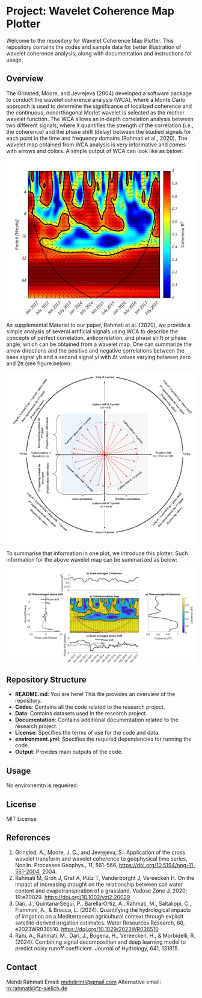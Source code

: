 # Project: Wavelet Coherence Map Plotter

Welcome to the repository for Wavelet Coherence Map Plotter. 
This repository contains the codes and sample data for better illustration of wavelet coherence analysis, along with documentation and instructions for usage.

## Overview

The Grinsted, Moore, and Jevrejeva (2004) developed a software package to conduct the wavelet coherence analysis (WCA), 
where a Monte Carlo approach is used to determine the significance of localized coherence and 
the continuous, nonorthogonal Morlet wavelet is selected as the mother wavelet function.
The WCA allows an in‐depth correlation analysis between two different signals, where it quantifies the strength of the correlation (i.e., the coherence) and
the phase shift (delay) between the studied signals for each point in the time and frequency domains (Rahmati et al., 2020).
The wavelet map obtained from WCA analysis is very informative and comes with arrows and colors. A simple output of WCA can look like as below:

![plot](./Output/SimpleWaveletMap.jpg)

As supplemental Material to our paper, Rahmati et al. (2020), we provide a simple analysis of several artificial signals using WCA to 
describe the concepts of perfect correlation, anticorrelation, and phase shift or phase angle, which can be obtained from a wavelet map.
One can summarize the arrow directions and the positive and negative correlations between the base signal yb and a second signal yi 
with Δt values varying between zero and 2π (see figure below):

![plot](./Output/WaveletCircle.jpg) 

To summarise that information in one plot, we introduce this plotter. Such information for the above wavelet map can be summarized as below:

![plot](./Output/SampleOutput.jpg)


## Repository Structure

- **README.md**: You are here! This file provides an overview of the repository.
- **Codes**: Contains all the code related to the research project.
- **Data**: Contains datasets used in the research project.
- **Documentation**: Contains additional documentation related to the research project.
- **License**: Specifies the terms of use for the code and data.
- **environment.yml**: Specifies the required dependencies for running the code.
- **Output**: Provides main outputs of the code.

## Usage

No environemtn is requeired. 

## License

MIT License

## References

1. Grinsted, A., Moore, J. C., and Jevrejeva, S.: Application of the cross wavelet transform and wavelet coherence to geophysical time series, Nonlin. Processes Geophys., 11, 561–566, https://doi.org/10.5194/npg-11-561-2004, 2004.
2. Rahmati M, Groh J, Graf A, Pütz T, Vanderborght J, Vereecken H. On the impact of increasing drought on the relationship between soil water content and evapotranspiration of a grassland. Vadose Zone J. 2020; 19:e20029. https://doi.org/10.1002/vzj2.20029
3. Dari, J., Quintana‐Seguí, P., Barella‐Ortiz, A., Rahmati, M., Saltalippi, C., Flammini, A., & Brocca, L. (2024). Quantifying the hydrological impacts of irrigation on a Mediterranean agricultural context through
explicit satellite‐derived irrigation estimates. Water Resources Research, 60, e2023WR036510. https://doi.org/10.1029/2023WR036510
4. Rahi, A., Rahmati, M., Dari, J., Bogena, H., Vereecken, H., & Morbidelli, R. (2024). Combining signal decomposition and deep learning model to predict noisy runoff coefficient. Journal of Hydrology, 641, 131815.

## Contact

Mehdi Rahmati
Email: mehdirmti@gmail.com
Alternative email: m.rahmati@fz-juelich.de

